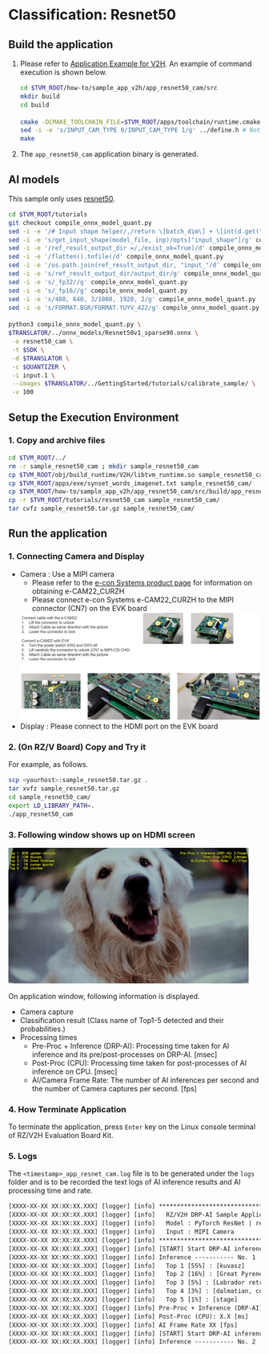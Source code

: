# Classification: Resnet50

## Build the application

1. Please refer to [Application Example for V2H](./../../../apps/build_appV2H.md#how-to-build-the-application).  An example of command execution is shown below.

    ```bash
    cd $TVM_ROOT/how-to/sample_app_v2h/app_resnet50_cam/src
    mkdir build
    cd build

    cmake -DCMAKE_TOOLCHAIN_FILE=$TVM_ROOT/apps/toolchain/runtime.cmake  ..
   sed -i -e 's/INPUT_CAM_TYPE 0/INPUT_CAM_TYPE 1/g' ../define.h # Not executed when using a USB camera.
    make
    ```

2. The `app_resnet50_cam` application binary is generated.

## AI models

This sample only uses [resnet50](https://pytorch.org/vision/stable/models/resnet.html).

```bash
cd $TVM_ROOT/tutorials
git checkout compile_onnx_model_quant.py
sed -i -e '/# Input shape helper/,/return \[batch_dim\] + \[int(d.get("dimValue")) for d in dim_info\[1::\]\]/d' compile_onnx_model_quant.py
sed -i -e 's/get_input_shape(model_file, inp)/opts["input_shape"]/g' compile_onnx_model_quant.py
sed -i -e '/ref_result_output_dir =/,/exist_ok=True)/d' compile_onnx_model_quant.py
sed -i -e '/flatten().tofile(/d' compile_onnx_model_quant.py
sed -i -e '/os.path.join(ref_result_output_dir, "input_"/d' compile_onnx_model_quant.py
sed -i -e 's/ref_result_output_dir/output_dir/g' compile_onnx_model_quant.py
sed -i -e 's/_fp32//g' compile_onnx_model_quant.py 
sed -i -e 's/_fp16//g' compile_onnx_model_quant.py
sed -i -e 's/480, 640, 3/1080, 1920, 2/g' compile_onnx_model_quant.py
sed -i -e 's/FORMAT.BGR/FORMAT.YUYV_422/g' compile_onnx_model_quant.py

python3 compile_onnx_model_quant.py \
$TRANSLATOR/../onnx_models/Resnet50v1_sparse90.onnx \
 -o resnet50_cam \
 -t $SDK \
 -d $TRANSLATOR \
 -c $QUANTIZER \
 -i input.1 \
 --images $TRANSLATOR/../GettingStarted/tutorials/calibrate_sample/ \
 -v 100
```

## Setup the Execution Environment  

### 1. Copy and archive files

```bash
cd $TVM_ROOT/../
rm -r sample_resnet50_cam ; mkdir sample_resnet50_cam
cp $TVM_ROOT/obj/build_runtime/V2H/libtvm_runtime.so sample_resnet50_cam/
cp $TVM_ROOT/apps/exe/synset_words_imagenet.txt sample_resnet50_cam/
cp $TVM_ROOT/how-to/sample_app_v2h/app_resnet50_cam/src/build/app_resnet50_cam sample_resnet50_cam/
cp -r $TVM_ROOT/tutorials/resnet50_cam sample_resnet50_cam/
tar cvfz sample_resnet50.tar.gz sample_resnet50_cam/
```

## Run the application

### 1. Connecting Camera and Display

- Camera : Use a MIPI camera
	- Please refer to the [e-con Systems product page](https://www.e-consystems.com/renesas/sony-starvis-imx462-ultra-low-light-camera-for-renesas-rz-v2h.asp) for information on obtaining e-CAM22_CURZH
	- Please connect e-con Systems e-CAM22_CURZH to the MIPI connector (CN7) on the EVK board
    <img src=../../img/connect_e-cam22_curzh_to_rzv2h_evk.png width=700>
- Display : Please connect to the HDMI port on the EVK board

### 2. **(On RZ/V Board)** Copy and Try it  

For example, as follows.

```sh
scp <yourhost>:sample_resnet50.tar.gz .
tar xvfz sample_resnet50.tar.gz 
cd sample_resnet50_cam/
export LD_LIBRARY_PATH=.
./app_resnet50_cam
```

### 3. Following window shows up on HDMI screen

<img src=./img/application_result_on_hdmi_resnet50.png width=480>

On application window, following information is displayed.

- Camera capture
- Classification result (Class name of Top1-5 detected and their probabilities.)  
- Processing times
  - Pre-Proc + Inference (DRP-AI): Processing time taken for AI inference and its pre/post-processes on DRP-AI. [msec]
  - Post-Proc (CPU): Processing time taken for post-processes of AI inference on CPU. [msec]
  - AI/Camera Frame Rate: The number of AI inferences per second and the number of Camera captures per second. [fps]

### 4. How Terminate Application

To terminate the application, press `Enter` key on the Linux console terminal of RZ/V2H Evaluation Board Kit.

### 5. Logs

The `<timestamp>_app_resnet_cam.log` file is to be generated under the `logs` folder and is to be recorded the text logs of AI inference results and AI processing time and rate. 

```txt
[XXXX-XX-XX XX:XX:XX.XXX] [logger] [info] ************************************************
[XXXX-XX-XX XX:XX:XX.XXX] [logger] [info]   RZ/V2H DRP-AI Sample Application
[XXXX-XX-XX XX:XX:XX.XXX] [logger] [info]   Model : PyTorch ResNet | resnet50_cam
[XXXX-XX-XX XX:XX:XX.XXX] [logger] [info]   Input : MIPI Camera
[XXXX-XX-XX XX:XX:XX.XXX] [logger] [info] ************************************************
[XXXX-XX-XX XX:XX:XX.XXX] [logger] [info] [START] Start DRP-AI inference...
[XXXX-XX-XX XX:XX:XX.XXX] [logger] [info] Inference ----------- No. 1
[XXXX-XX-XX XX:XX:XX.XXX] [logger] [info]   Top 1 [55%] : [kuvasz]
[XXXX-XX-XX XX:XX:XX.XXX] [logger] [info]   Top 2 [16%] : [Great Pyrenees]
[XXXX-XX-XX XX:XX:XX.XXX] [logger] [info]   Top 3 [5%] : [Labrador retriever]
[XXXX-XX-XX XX:XX:XX.XXX] [logger] [info]   Top 4 [3%] : [dalmatian, coach dog, carriage dog]
[XXXX-XX-XX XX:XX:XX.XXX] [logger] [info]   Top 5 [1%] : [stage]
[XXXX-XX-XX XX:XX:XX.XXX] [logger] [info] Pre-Proc + Inference (DRP-AI): X.X [ms]
[XXXX-XX-XX XX:XX:XX.XXX] [logger] [info] Post-Proc (CPU): X.X [ms]
[XXXX-XX-XX XX:XX:XX.XXX] [logger] [info] AI Frame Rate XX [fps]
[XXXX-XX-XX XX:XX:XX.XXX] [logger] [info] [START] Start DRP-AI inference...
[XXXX-XX-XX XX:XX:XX.XXX] [logger] [info] Inference ----------- No. 2
```